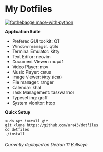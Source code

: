 # My Dotfiles

[![forthebadge made-with-python](http://forthebadge.com/images/badges/made-with-python.svg)](https://www.python.org/)

**Application Suite**
* Prefered GUI toolkit: QT
* Window manager: qtile
* Terminal Emulator: kitty
* Text Editor: neovim
* Document Viewer: mupdf
* Video Player: mpv
* Music Player: cmus
* Image Viewer: kitty (icat)
* File manager: ranger
* Calendar: khal
* Task Management: taskwarrior
* Typesetting: groff
* System Monitor: htop

**Quick Setup**

    sudo apt install git
    git clone https://github.com/ura43/dotfiles
    cd dotfiles
    ./install

###### Currently deployed on Debian 11 Bullseye
